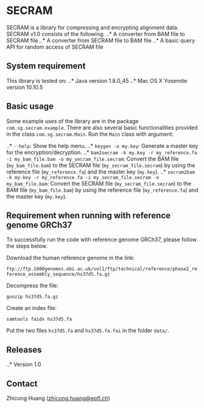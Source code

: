 # SECRAM
SECRAM is a library for compressing and encrypting alignment data. SECRAM v1.0 consists of the following:
..* A converter from BAM file to SECRAM file
..* A converter from SECRAM file to BAM file
..* A basic query API for random access of SECRAM file

## System requirement
This library is tested on:
..* Java version 1.8.0_45
..* Mac OS X Yosemite version 10.10.5

## Basic usage
Some example uses of the library are in the package `com.sg.secram.example`. There are also several basic functionalities provided in the class `com.sg.secram.Main`. Run the `Main` class with argument:

..* `--help`: Show the help menu.
..* `keygen -o my.key`: Generate a master key for the encryption/decryption.
..* `bam2secram -k my.key -r my_reference.fa -i my_bam_file.bam -o my_secram_file.secram`: Convert the BAM file (`my_bam_file.bam`) to the SECRAM file (`my_secram_file.secram`) by using the reference file (`my_reference.fa`) and the master key (`my.key`).
..* `secram2bam -k my.key -r my_reference.fa -i my_secram_file.secram -o my_bam_file.bam`: Convert the SECRAM file (`my_secram_file.secram`) to the BAM file (`my_bam_file.bam`) by using the reference file (`my_reference.fa`) and the master key (`my.key`).

## Requirement when running with reference genome GRCh37
To successfully run the code with reference genome GRCh37, please follow the steps below.

Download the human reference genome in the link:

`ftp://ftp.1000genomes.ebi.ac.uk/vol1/ftp/technical/reference/phase2_reference_assembly_sequence/hs37d5.fa.gz`

Decompress the file:

`gunzip hs37d5.fa.gz`

Create an index file:

`samtools faidx hs37d5.fa`

Put the two files `hs37d5.fa` and `hs37d5.fa.fai` in the folder `data/`.


## Releases
..* Version 1.0

## Contact
Zhicong Huang (zhicong.huang@epfl.ch)

